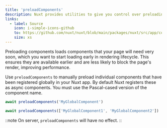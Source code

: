 ```yaml
---
title: 'preloadComponents'
description: Nuxt provides utilities to give you control over preloading components.
links:
  - label: Source
    icon: i-simple-icons-github
    to: https://github.com/nuxt/nuxt/blob/main/packages/nuxt/src/app/composables/preload.ts
    size: xs
---
```


Preloading components loads components that your page will need very soon, which you want to start loading early in rendering lifecycle. This ensures they are available earlier and are less likely to block the page's render, improving performance.

Use `preloadComponents` to manually preload individual components that have been registered globally in your Nuxt app. By default Nuxt registers these as async components. You must use the Pascal-cased version of the component name.

```ts
await preloadComponents('MyGlobalComponent')

await preloadComponents(['MyGlobalComponent1', 'MyGlobalComponent2'])
```

::note
On server, `preloadComponents` will have no effect.
::
